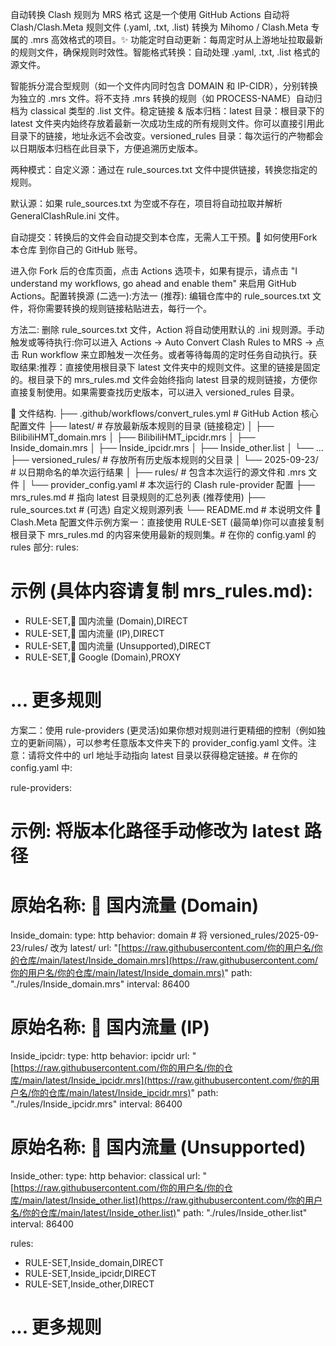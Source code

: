 自动转换 Clash 规则为 MRS 格式
这是一个使用 GitHub Actions 自动将 Clash/Clash.Meta 规则文件 (.yaml, .txt, .list) 转换为 Mihomo / Clash.Meta 专属的 .mrs 高效格式的项目。✨ 功能定时自动更新：每周定时从上游地址拉取最新的规则文件，确保规则时效性。智能格式转换：自动处理 .yaml, .txt, .list 格式的源文件。

智能拆分混合型规则（如一个文件内同时包含 DOMAIN 和 IP-CIDR），分别转换为独立的 .mrs 文件。将不支持 .mrs 转换的规则（如 PROCESS-NAME）自动归档为 classical 类型的 .list 文件。稳定链接 & 版本归档：latest 目录：根目录下的 latest 文件夹内始终存放着最新一次成功生成的所有规则文件。你可以直接引用此目录下的链接，地址永远不会改变。versioned_rules 目录：每次运行的产物都会以日期版本归档在此目录下，方便追溯历史版本。

两种模式：自定义源：通过在 rule_sources.txt 文件中提供链接，转换您指定的规则。

默认源：如果 rule_sources.txt 为空或不存在，项目将自动拉取并解析 GeneralClashRule.ini 文件。

自动提交：转换后的文件会自动提交到本仓库，无需人工干预。🚀 如何使用Fork 本仓库 到你自己的 GitHub 账号。

进入你 Fork 后的仓库页面，点击 Actions 选项卡，如果有提示，请点击 "I understand my workflows, go ahead and enable them" 来启用 GitHub Actions。配置转换源 (二选一):方法一 (推荐): 编辑仓库中的 rule_sources.txt 文件，将你需要转换的规则链接粘贴进去，每行一个。

方法二: 删除 rule_sources.txt 文件，Action 将自动使用默认的 .ini 规则源。手动触发或等待执行:你可以进入 Actions -> Auto Convert Clash Rules to MRS -> 点击 Run workflow 来立即触发一次任务。或者等待每周的定时任务自动执行。获取结果:推荐：直接使用根目录下 latest 文件夹中的规则文件。这里的链接是固定的。根目录下的 mrs_rules.md 文件会始终指向 latest 目录的规则链接，方便你直接复制使用。如果需要查找历史版本，可以进入 versioned_rules 目录。

📂 文件结构.
├── .github/workflows/convert_rules.yml   # GitHub Action 核心配置文件
├── latest/                               # 存放最新版本规则的目录 (链接稳定)
│   ├── BilibiliHMT_domain.mrs
│   ├── BilibiliHMT_ipcidr.mrs
│   ├── Inside_domain.mrs
│   ├── Inside_ipcidr.mrs
│   ├── Inside_other.list
│   └── ...
├── versioned_rules/                      # 存放所有历史版本规则的父目录
│   └── 2025-09-23/                       # 以日期命名的单次运行结果
│       ├── rules/                        # 包含本次运行的源文件和 .mrs 文件
│       └── provider_config.yaml          # 本次运行的 Clash rule-provider 配置
├── mrs_rules.md                          # 指向 latest 目录规则的汇总列表 (推荐使用)
├── rule_sources.txt                      # (可选) 自定义规则源列表
└── README.md                             # 本说明文件
📝 Clash.Meta 配置文件示例方案一：直接使用 RULE-SET (最简单)你可以直接复制根目录下 mrs_rules.md 的内容来使用最新的规则集。# 在你的 config.yaml 的 rules 部分:
rules:
  # 示例 (具体内容请复制 mrs_rules.md):
  - RULE-SET,🎯 国内流量 (Domain),DIRECT
  - RULE-SET,🎯 国内流量 (IP),DIRECT
  - RULE-SET,🎯 国内流量 (Unsupported),DIRECT
  - RULE-SET,🤖 Google (Domain),PROXY
  # ... 更多规则
方案二：使用 rule-providers (更灵活)如果你想对规则进行更精细的控制（例如独立的更新间隔），可以参考任意版本文件夹下的 provider_config.yaml 文件。注意：请将文件中的 url 地址手动指向 latest 目录以获得稳定链接。# 在你的 config.yaml 中:

rule-providers:
  # 示例: 将版本化路径手动修改为 latest 路径
  # 原始名称: 🎯 国内流量 (Domain)
  Inside_domain:
    type: http
    behavior: domain
    # 将 versioned_rules/2025-09-23/rules/ 改为 latest/
    url: "[https://raw.githubusercontent.com/你的用户名/你的仓库/main/latest/Inside_domain.mrs](https://raw.githubusercontent.com/你的用户名/你的仓库/main/latest/Inside_domain.mrs)"
    path: "./rules/Inside_domain.mrs"
    interval: 86400
  
  # 原始名称: 🎯 国内流量 (IP)
  Inside_ipcidr:
    type: http
    behavior: ipcidr
    url: "[https://raw.githubusercontent.com/你的用户名/你的仓库/main/latest/Inside_ipcidr.mrs](https://raw.githubusercontent.com/你的用户名/你的仓库/main/latest/Inside_ipcidr.mrs)"
    path: "./rules/Inside_ipcidr.mrs"
    interval: 86400

  # 原始名称: 🎯 国内流量 (Unsupported)
  Inside_other:
    type: http
    behavior: classical
    url: "[https://raw.githubusercontent.com/你的用户名/你的仓库/main/latest/Inside_other.list](https://raw.githubusercontent.com/你的用户名/你的仓库/main/latest/Inside_other.list)"
    path: "./rules/Inside_other.list"
    interval: 86400

rules:
  - RULE-SET,Inside_domain,DIRECT
  - RULE-SET,Inside_ipcidr,DIRECT
  - RULE-SET,Inside_other,DIRECT
  # ... 更多规则
